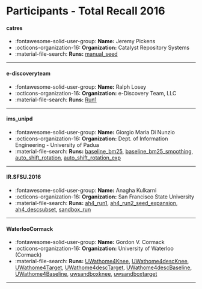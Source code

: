 # Participants - Total Recall 2016 

#### catres 
 - :fontawesome-solid-user-group: **Name:** Jeremy Pickens 
 - :octicons-organization-16: **Organization:** Catalyst Repository Systems 
 - :material-file-search: **Runs:** [manual_seed](./runs.md#manual_seed) 

---
#### e-discoveryteam 
 - :fontawesome-solid-user-group: **Name:** Ralph Losey 
 - :octicons-organization-16: **Organization:** e-Discovery Team, LLC 
 - :material-file-search: **Runs:** [Run1](./runs.md#run1) 

---
#### ims_unipd 
 - :fontawesome-solid-user-group: **Name:** Giorgio Maria Di Nunzio 
 - :octicons-organization-16: **Organization:** Dept. of Information Engineering - University of Padua 
 - :material-file-search: **Runs:** [baseline_bm25](./runs.md#baseline_bm25), [baseline_bm25_smoothing](./runs.md#baseline_bm25_smoothing), [auto_shift_rotation](./runs.md#auto_shift_rotation), [auto_shift_rotation_exp](./runs.md#auto_shift_rotation_exp) 

---
#### IR.SFSU.2016 
 - :fontawesome-solid-user-group: **Name:** Anagha Kulkarni 
 - :octicons-organization-16: **Organization:** San Francisco State University 
 - :material-file-search: **Runs:** [ah4_run1](./runs.md#ah4_run1), [ah4_run2_seed_expansion](./runs.md#ah4_run2_seed_expansion), [ah4_descsubset](./runs.md#ah4_descsubset), [sandbox_run](./runs.md#sandbox_run) 

---
#### WaterlooCormack 
 - :fontawesome-solid-user-group: **Name:** Gordon V. Cormack 
 - :octicons-organization-16: **Organization:** University of Waterloo (Cormack) 
 - :material-file-search: **Runs:** [UWathome4Knee](./runs.md#uwathome4knee), [UWathome4descKnee](./runs.md#uwathome4descknee), [UWathome4Target](./runs.md#uwathome4target), [UWathome4descTarget](./runs.md#uwathome4desctarget), [UWathome4descBaseline](./runs.md#uwathome4descbaseline), [UWathome4Baseline](./runs.md#uwathome4baseline), [uwsandboxknee](./runs.md#uwsandboxknee), [uwsandboxtarget](./runs.md#uwsandboxtarget) 

---

